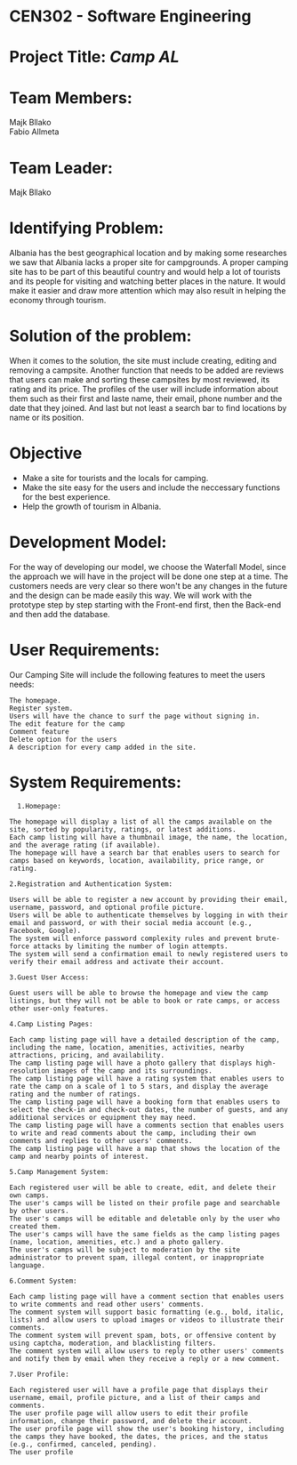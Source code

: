 # CEN302 - Software Engineering #
# Project Title:  *Camp AL*

# Team Members: #
Majk Bllako
<br>
Fabio Allmeta 

# Team Leader: #
Majk Bllako

# Identifying Problem: #
Albania has the best geographical location and by making some researches we saw that Albania lacks a proper site for campgrounds. A proper camping site has to be part of this beautiful country and would help a lot of tourists and its people for visiting and watching better places in the nature. It would make it easier and draw more attention which may also result in helping the economy through tourism.

# Solution of the problem: #
When it comes to the solution, the site must include creating, editing and removing a campsite. Another function that needs to be added are reviews that users can make and sorting these campsites by most reviewed, its rating and its price. The profiles of the user will include information about them such as their first and laste name, their email, phone number and the date that they joined. And last but not least a search bar to find locations by name or its position.

# Objective #
- Make a site for tourists and the locals for camping.
- Make the site easy for the users and include the neccessary functions for the best experience.
- Help the growth of tourism in Albania.

# Development Model: #
For the way of developing our model, we choose the Waterfall Model, since the approach we will have in the project will be done one step at a time. The customers needs are very clear so there won't be any changes in the future and the design can be made easily this way. We will work with the prototype step by step starting with the Front-end first, then the Back-end and then add the database.

# User Requirements: #
Our Camping Site will include the following features to meet the users needs:

    The homepage.
    Register system.
    Users will have the chance to surf the page without signing in.
    The edit feature for the camp
    Comment feature
    Delete option for the users
    A description for every camp added in the site.
    
    
# System Requirements: #
      
      1.Homepage:

    The homepage will display a list of all the camps available on the site, sorted by popularity, ratings, or latest additions.
    Each camp listing will have a thumbnail image, the name, the location, and the average rating (if available).
    The homepage will have a search bar that enables users to search for camps based on keywords, location, availability, price range, or rating.

    2.Registration and Authentication System:

    Users will be able to register a new account by providing their email, username, password, and optional profile picture.
    Users will be able to authenticate themselves by logging in with their email and password, or with their social media account (e.g., Facebook, Google).
    The system will enforce password complexity rules and prevent brute-force attacks by limiting the number of login attempts.
    The system will send a confirmation email to newly registered users to verify their email address and activate their account.

    3.Guest User Access:

    Guest users will be able to browse the homepage and view the camp listings, but they will not be able to book or rate camps, or access other user-only features.

    4.Camp Listing Pages:

    Each camp listing page will have a detailed description of the camp, including the name, location, amenities, activities, nearby attractions, pricing, and availability.
    The camp listing page will have a photo gallery that displays high-resolution images of the camp and its surroundings.
    The camp listing page will have a rating system that enables users to rate the camp on a scale of 1 to 5 stars, and display the average rating and the number of ratings.
    The camp listing page will have a booking form that enables users to select the check-in and check-out dates, the number of guests, and any additional services or equipment they may need.
    The camp listing page will have a comments section that enables users to write and read comments about the camp, including their own comments and replies to other users' comments.
    The camp listing page will have a map that shows the location of the camp and nearby points of interest.

    5.Camp Management System:

    Each registered user will be able to create, edit, and delete their own camps.
    The user's camps will be listed on their profile page and searchable by other users.
    The user's camps will be editable and deletable only by the user who created them.
    The user's camps will have the same fields as the camp listing pages (name, location, amenities, etc.) and a photo gallery.
    The user's camps will be subject to moderation by the site administrator to prevent spam, illegal content, or inappropriate language.

    6.Comment System:

    Each camp listing page will have a comment section that enables users to write comments and read other users' comments.
    The comment system will support basic formatting (e.g., bold, italic, lists) and allow users to upload images or videos to illustrate their comments.
    The comment system will prevent spam, bots, or offensive content by using captcha, moderation, and blacklisting filters.
    The comment system will allow users to reply to other users' comments and notify them by email when they receive a reply or a new comment.

    7.User Profile:

    Each registered user will have a profile page that displays their username, email, profile picture, and a list of their camps and comments.
    The user profile page will allow users to edit their profile information, change their password, and delete their account.
    The user profile page will show the user's booking history, including the camps they have booked, the dates, the prices, and the status (e.g., confirmed, canceled, pending).
    The user profile

